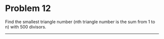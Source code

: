 # Problem 12

Find the smallest triangle number (nth triangle number is the sum from 1 to n) with 500 divisors.

---

